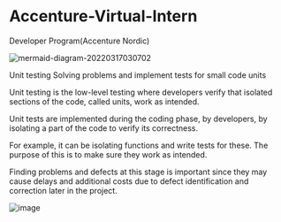 # Accenture-Virtual-Intern
Developer Program(Accenture Nordic)

![mermaid-diagram-20220317030702](https://user-images.githubusercontent.com/85803918/158695357-4b42fee8-ccee-4470-9014-82d81a255734.svg)


Unit testing
Solving problems and implement tests for small code units

Unit testing is the low-level testing where developers verify that isolated sections of the code, called units, work as intended.

Unit tests are implemented during the coding phase, by developers, by isolating a part of the code to verify its correctness. 

For example, it can be isolating functions and write tests for these. The purpose of this is to make sure they work as intended. 

Finding problems and defects at this stage is important since they may cause delays and additional costs due to defect identification and correction later in the project.


![image](https://user-images.githubusercontent.com/85803918/158681702-7394c78c-f46e-49f4-8f5d-7563f80f707f.png)
